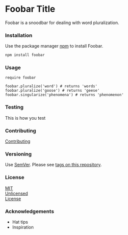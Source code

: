 # Foobar Title

Foobar is a snoodbar for dealing with word pluralization.

### Installation

Use the package manager [npm](https://www.npmjs.com/get-npm) to install Foobar.

```bash
npm install foobar
```

### Usage

```npm
require foobar

foobar.pluralize('word') # returns 'words'
foobar.pluralize('goose') # returns 'geese'
foobar.singularize('phenomena') # returns 'phenomenon'
```

### Testing
This is how you test

### Contributing
[Contributing](CONTRIBUTING.md)

### Versioning
Use [SemVer](http://semver.org/). Please see [tags on this repository](https://github.com/your/project/tags). 

### License
[MIT](https://choosealicense.com/licenses/mit/)<br/>
[Unlicensed](https://http://unlicense.org)<br/>
[License](LICENSE.md)

### Acknowledgements
* Hat tips
* Inspiration